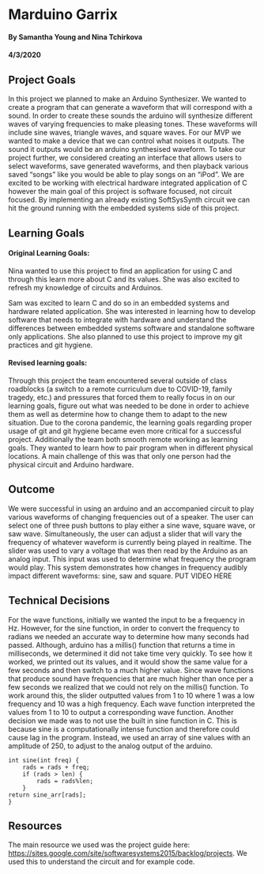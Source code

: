 # Marduino Garrix
#### By Samantha Young and Nina Tchirkova
#### 4/3/2020

## Project Goals

In this project we planned to make an Arduino Synthesizer. We wanted to create a program that can generate a waveform that will correspond with a sound. In order to create these sounds the arduino will synthesize different waves of varying frequencies to make pleasing tones. These waveforms will include sine waves, triangle waves, and square waves. For our MVP we wanted to make a device that we can control what noises it outputs. The sound it outputs would be an arduino synthesised waveform. To take our project further,  we considered creating an interface that allows users to select waveforms, save generated waveforms, and then playback various saved “songs” like you would be able to play songs on an “iPod”. We are excited to be working with electrical hardware integrated application of C however the main goal of this project is software focused, not circuit focused. By implementing an already existing SoftSysSynth circuit we can hit the ground running with the embedded systems side of this project.

## Learning Goals

#### Original Learning Goals:
Nina wanted to use this project to find an application for using C and through this learn more about C and its values. She was also excited to refresh my knowledge of circuits and Arduinos.

Sam was excited to learn C and do so in an embedded systems and hardware related application. She was interested in learning how to develop software that needs to integrate with hardware and understand the differences between embedded systems software and standalone software only applications. She also planned to use this project to improve my git practices and git hygiene.
 
#### Revised learning goals:

Through this project the team encountered several outside of class roadblocks (a switch to a remote curriculum due to COVID-19, family tragedy, etc.) and pressures that forced them to really focus in on our learning goals, figure out what was needed to be done in order to achieve them as well as determine how to change them to adapt to the new situation. 
Due to the corona pandemic, the learning goals regarding proper usage of git and git hygiene became even more critical for a successful project. Additionally the team both smooth remote working as learning goals. They wanted to learn how to pair program when in different physical locations. A main challenge of this was that only one person had the physical circuit and Arduino hardware.

## Outcome
We were successful in using an arduino and an accompanied circuit to play various waveforms of changing frequencies out of a speaker. The user can select one of three push buttons to play either a sine wave, square wave, or saw wave. Simultaneously, the user can adjust a slider that will vary the frequency of whatever waveform is currently being played in realtime. The slider was used to vary a voltage that was then read by the Arduino as an analog input. This input was used to determine what frequency the program would play. This system demonstrates how changes in frequency audibly impact different waveforms: sine, saw and square.
PUT VIDEO HERE
 
## Technical Decisions
For the wave functions, initially we wanted the input to be a frequency in Hz. However, for the sine function, in order to convert the frequency to radians we needed an accurate way to determine how many seconds had passed. Although, arduino has a millis() function that returns a time in milliseconds, we determined it did not take time very quickly. To see how it worked, we printed out its values, and it would show the same value for a few seconds and then switch to a much higher value. Since wave functions that produce sound have frequencies that are much higher than once per a few seconds we realized that we could not rely on the millis() function. To work around this, the slider outputted values from 1 to 10 where 1 was a low frequency and 10 was a high frequency. Each wave function interpreted the values from 1 to 10 to output a corresponding wave function.
Another decision we made was to not use the built in sine function in C. This is because sine is a computationally intense function and therefore could cause lag in the program. Instead, we used an array of sine values with an amplitude of 250, to adjust to the analog output of the arduino.

```
int sine(int freq) {
    rads = rads + freq;
    if (rads > len) {
        rads = rads%len;
    }
return sine_arr[rads];
}
```

## Resources
The main resource we used was the project guide here: https://sites.google.com/site/softwaresystems2015/backlog/projects. We used this to understand the circuit and for example code.
